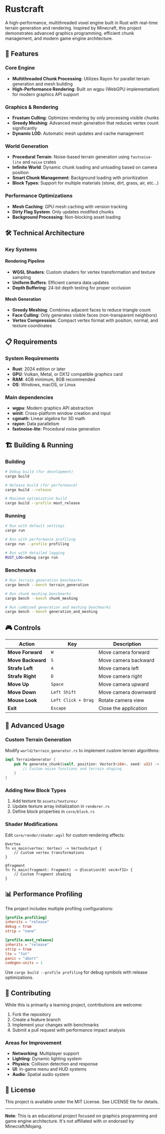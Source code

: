 # Rustcraft

A high-performance, multithreaded voxel engine built in Rust with real-time terrain generation and rendering. Inspired by Minecraft, this project demonstrates advanced graphics programming, efficient chunk management, and modern game engine architecture.

## 🚀 Features

### Core Engine
- **Multithreaded Chunk Processing**: Utilizes Rayon for parallel terrain generation and mesh building
- **High-Performance Rendering**: Built on wgpu (WebGPU implementation) for modern graphics API support

### Graphics & Rendering
- **Frustum Culling**: Optimizes rendering by only processing visible chunks
- **Greedy Meshing**: Advanced mesh generation that reduces vertex count significantly
- **Dynamic LOD**: Automatic mesh updates and cache management

### World Generation
- **Procedural Terrain**: Noise-based terrain generation using `fastnoise-lite` and `noise` crates
- **Infinite World**: Dynamic chunk loading and unloading based on camera position
- **Smart Chunk Management**: Background loading with prioritization
- **Block Types**: Support for multiple materials (stone, dirt, grass, air, etc...)

### Performance Optimizations
- **Mesh Caching**: GPU mesh caching with version tracking
- **Dirty Flag System**: Only updates modified chunks
- **Background Processing**: Non-blocking asset loading

## 🛠️ Technical Architecture

### Key Systems

#### Rendering Pipeline
- **WGSL Shaders**: Custom shaders for vertex transformation and texture sampling
- **Uniform Buffers**: Efficient camera data updates
- **Depth Buffering**: 24-bit depth testing for proper occlusion

#### Mesh Generation
- **Greedy Meshing**: Combines adjacent faces to reduce triangle count
- **Face Culling**: Only generates visible faces (non-transparent neighbors)
- **Vertex Compression**: Compact vertex format with position, normal, and texture coordinates

## 📋 Requirements

### System Requirements
- **Rust**: 2024 edition or later
- **GPU**: Vulkan, Metal, or DX12 compatible graphics card
- **RAM**: 4GB minimum, 8GB recommended
- **OS**: Windows, macOS, or Linux

### Main dependencies
- **wgpu**: Modern graphics API abstraction
- **winit**: Cross-platform window creation and input
- **cgmath**: Linear algebra for 3D math
- **rayon**: Data parallelism
- **fastnoise-lite**: Procedural noise generation

## 🏗️ Building & Running

### Building
```bash
# Debug build (for development)
cargo build

# Release build (for performance)
cargo build --release

# Maximum optimization build
cargo build --profile most_release
```

### Running
```bash
# Run with default settings
cargo run

# Run with performance profiling
cargo run --profile profiling

# Run with detailed logging
RUST_LOG=debug cargo run
```

### Benchmarks
```bash
# Run terrain generation benchmarks
cargo bench --bench terrain_generation

# Run chunk meshing benchmarks  
cargo bench --bench chunk_meshing

# Run combined generation and meshing benchmarks
cargo bench --bench generation_and_meshing
```

## 🎮 Controls

| Action | Key | Description |
|--------|-----|-------------|
| **Move Forward** | `W` | Move camera forward |
| **Move Backward** | `S` | Move camera backward |
| **Strafe Left** | `A` | Move camera left |
| **Strafe Right** | `D` | Move camera right |
| **Move Up** | `Space` | Move camera upward |
| **Move Down** | `Left Shift` | Move camera downward |
| **Mouse Look** | `Left Click + Drag` | Rotate camera view |
| **Exit** | `Escape` | Close the application |

## 🔧 Advanced Usage

### Custom Terrain Generation
Modify `world/terrain_generator.rs` to implement custom terrain algorithms:

```rust
impl TerrainGenerator {
    pub fn generate_chunk(&self, position: Vector3<i64>, seed: u32) -> Chunk {
        // Custom noise functions and terrain shaping
    }
}
```

### Adding New Block Types
1. Add texture to `assets/textures/`
2. Update texture array initialization in `renderer.rs`
3. Define block properties in `core/block.rs`

### Shader Modifications
Edit `core/render/shader.wgsl` for custom rendering effects:

```wgsl
@vertex
fn vs_main(vertex: Vertex) -> VertexOutput {
    // Custom vertex transformations
}

@fragment  
fn fs_main(fragment: Fragment) -> @location(0) vec4<f32> {
    // Custom fragment shading
}
```

## 📊 Performance Profiling

The project includes multiple profiling configurations:

```toml
[profile.profiling]
inherits = "release"
debug = true
strip = "none"

[profile.most_release]  
inherits = "release"
strip = true
lto = "fat"
panic = "abort"
codegen-units = 1
```

Use `cargo build --profile profiling` for debug symbols with release optimizations.

## 🤝 Contributing

While this is primarily a learning project, contributions are welcome:

1. Fork the repository
2. Create a feature branch
3. Implement your changes with benchmarks
4. Submit a pull request with performance impact analysis

### Areas for Improvement
- **Networking**: Multiplayer support
- **Lighting**: Dynamic lighting system
- **Physics**: Collision detection and response
- **UI**: In-game menu and HUD systems
- **Audio**: Spatial audio system

## 📝 License

This project is available under the MIT License. See LICENSE file for details.

---

**Note**: This is an educational project focused on graphics programming and game engine architecture. It's not affiliated with or endorsed by Minecraft/Mojang.